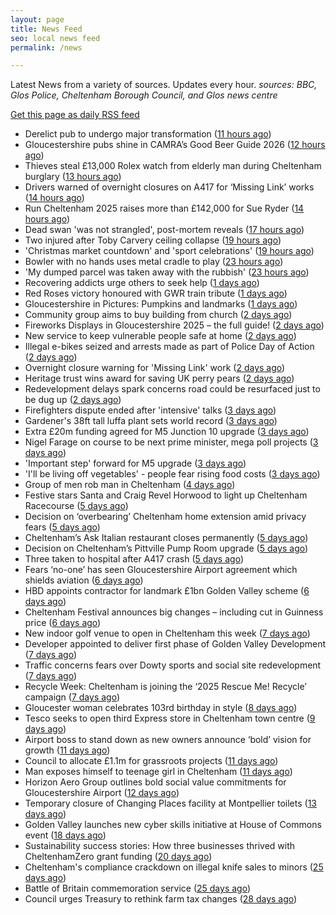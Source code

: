 ```yaml
---
layout: page
title: News Feed
seo: local news feed
permalink: /news

---
```


Latest News from a variety of sources. Updates every hour.
_sources: BBC, Glos Police, Cheltenham Borough Council, and Glos news centre_

[Get this page as daily RSS feed](/daily.rss)

<!-- news_marker starts -->
- Derelict pub to undergo major transformation ([11 hours ago](https://www.bbc.com/news/articles/cwywdn3wxxwo?at_medium=RSS&at_campaign=rss))
- Gloucestershire pubs shine in CAMRA’s Good Beer Guide 2026 ([12 hours ago](https://gloucesternewscentre.co.uk/gloucestershire-pubs-shine-in-camras-good-beer-guide-2026/))
- Thieves steal £13,000 Rolex watch from elderly man during Cheltenham burglary ([13 hours ago](https://gloucesternewscentre.co.uk/thieves-steal-13000-rolex-watch-from-elderly-man-during-cheltenham-burglary/))
- Drivers warned of overnight closures on A417 for ‘Missing Link’ works ([14 hours ago](https://gloucesternewscentre.co.uk/drivers-warned-of-overnight-closures-on-a417-for-missing-link-works/))
- Run Cheltenham 2025 raises more than £142,000 for Sue Ryder ([14 hours ago](https://gloucesternewscentre.co.uk/run-cheltenham-2025-raises-more-than-142000-for-sue-ryder/))
- Dead swan 'was not strangled', post-mortem reveals ([17 hours ago](https://www.bbc.com/news/articles/c1jz7gyjpyro?at_medium=RSS&at_campaign=rss))
- Two injured after Toby Carvery ceiling collapse ([19 hours ago](https://www.bbc.com/news/articles/cp98vz9zd0lo?at_medium=RSS&at_campaign=rss))
- 'Christmas market countdown' and 'sport celebrations' ([19 hours ago](https://www.bbc.com/news/articles/ce84jngnr6do?at_medium=RSS&at_campaign=rss))
- Bowler with no hands uses metal cradle to play ([23 hours ago](https://www.bbc.com/news/articles/cvgn5v5zy5eo?at_medium=RSS&at_campaign=rss))
- 'My dumped parcel was taken away with the rubbish' ([23 hours ago](https://www.bbc.com/news/articles/c15kng089n2o?at_medium=RSS&at_campaign=rss))
- Recovering addicts urge others to seek help ([1 days ago](https://www.bbc.com/news/articles/c9qnpxynxzxo?at_medium=RSS&at_campaign=rss))
- Red Roses victory honoured with GWR train tribute ([1 days ago](https://www.bbc.com/news/articles/cy4jwqvzppdo?at_medium=RSS&at_campaign=rss))
- Gloucestershire in Pictures: Pumpkins and landmarks ([1 days ago](https://www.bbc.com/news/articles/c2ejm0zzy9ko?at_medium=RSS&at_campaign=rss))
- Community group aims to buy building from church ([2 days ago](https://www.bbc.com/news/articles/cly0z2kpwxro?at_medium=RSS&at_campaign=rss))
- Fireworks Displays in Gloucestershire 2025 – the full guide! ([2 days ago](https://gloucesternewscentre.co.uk/fireworks-displays-in-gloucestershire-2025-the-full-guide/))
- New service to keep vulnerable people safe at home ([2 days ago](https://www.bbc.com/news/articles/cqxzyxxewjqo?at_medium=RSS&at_campaign=rss))
- Illegal e-bikes seized and arrests made as part of Police Day of Action ([2 days ago](https://gloucesternewscentre.co.uk/illegal-e-bikes-seized-and-arrests-made-as-part-of-police-day-of-action/))
- Overnight closure warning for 'Missing Link' work ([2 days ago](https://www.bbc.com/news/articles/c04q1r44pxvo?at_medium=RSS&at_campaign=rss))
- Heritage trust wins award for saving UK perry pears ([2 days ago](https://www.bbc.com/news/articles/c2lxv7wv2kwo?at_medium=RSS&at_campaign=rss))
- Redevelopment delays spark concerns road could be resurfaced just to be dug up ([2 days ago](https://gloucesternewscentre.co.uk/redevelopment-delays-spark-concerns-road-could-be-resurfaced-just-to-be-dug-up/))
- Firefighters dispute ended after 'intensive' talks ([3 days ago](https://www.bbc.com/news/articles/c99gkg3dkeyo?at_medium=RSS&at_campaign=rss))
- Gardener's 38ft tall luffa plant sets world record ([3 days ago](https://www.bbc.com/news/articles/cn0xyxdkrpro?at_medium=RSS&at_campaign=rss))
- Extra £20m funding agreed for M5 Junction 10 upgrade ([3 days ago](https://gloucesternewscentre.co.uk/extra-20m-funding-agreed-for-m5-junction-10-upgrade/))
- Nigel Farage on course to be next prime minister, mega poll projects ([3 days ago](https://gloucesternewscentre.co.uk/nigel-farage-on-course-to-be-next-prime-minister-mega-poll-projects/))
- 'Important step' forward for M5 upgrade ([3 days ago](https://www.bbc.com/news/articles/c7081j777e0o?at_medium=RSS&at_campaign=rss))
- 'I'll be living off vegetables' - people fear rising food costs ([3 days ago](https://www.bbc.com/news/articles/c77dzm681ygo?at_medium=RSS&at_campaign=rss))
- Group of men rob man in Cheltenham ([4 days ago](https://gloucesternewscentre.co.uk/group-of-men-rob-man-in-cheltenham/))
- Festive stars Santa and Craig Revel Horwood to light up Cheltenham Racecourse ([5 days ago](https://gloucesternewscentre.co.uk/festive-stars-santa-and-craig-revel-horwood-to-light-up-cheltenham-racecourse/))
- Decision on ‘overbearing’ Cheltenham home extension amid privacy fears ([5 days ago](https://gloucesternewscentre.co.uk/decision-on-overbearing-cheltenham-home-extension-amid-privacy-fears/))
- Cheltenham’s Ask Italian restaurant closes permanently ([5 days ago](https://gloucesternewscentre.co.uk/cheltenhams-ask-italian-restaurant-closes-permanently/))
- Decision on Cheltenham’s Pittville Pump Room upgrade ([5 days ago](https://gloucesternewscentre.co.uk/decision-on-cheltenhams-pittville-pump-room-upgrade/))
- Three taken to hospital after A417 crash ([5 days ago](https://gloucesternewscentre.co.uk/three-taken-to-hospital-after-a417-crash/))
- Fears ‘no-one’ has seen Gloucestershire Airport agreement which shields aviation ([6 days ago](https://gloucesternewscentre.co.uk/fears-no-one-has-seen-gloucestershire-airport-agreement-which-shields-aviation/))
- HBD appoints contractor for landmark £1bn Golden Valley scheme ([6 days ago](https://www.cheltenham.gov.uk/news/article/3052/hbd_appoints_contractor_for_landmark_1bn_golden_valley_scheme))
- Cheltenham Festival announces big changes – including cut in Guinness price ([6 days ago](https://gloucesternewscentre.co.uk/cheltenham-festival-announces-big-changes-including-cut-in-guinness-price/))
- New indoor golf venue to open in Cheltenham this week ([7 days ago](https://gloucesternewscentre.co.uk/new-indoor-golf-venue-to-open-in-cheltenham-this-week/))
- Developer appointed to deliver first phase of Golden Valley Development ([7 days ago](https://gloucesternewscentre.co.uk/developer-appointed-to-deliver-first-phase-of-golden-valley-development/))
- Traffic concerns fears over Dowty sports and social site redevelopment ([7 days ago](https://gloucesternewscentre.co.uk/traffic-concerns-fears-over-dowty-sports-and-social-site-redevelopment/))
- Recycle Week: Cheltenham is joining the ‘2025 Rescue Me! Recycle’ campaign ([7 days ago](https://www.cheltenham.gov.uk/news/article/3051/recycle_week_cheltenham_is_joining_the_2025_rescue_me_recycle_campaign))
- Gloucester woman celebrates 103rd birthday in style ([8 days ago](https://gloucesternewscentre.co.uk/gloucester-woman-celebrates-103rd-birthday-in-style/))
- Tesco seeks to open third Express store in Cheltenham town centre ([9 days ago](https://gloucesternewscentre.co.uk/tesco-seeks-to-open-third-express-store-in-cheltenham-town-centre/))
- Airport boss to stand down as new owners announce ‘bold’ vision for growth ([11 days ago](https://gloucesternewscentre.co.uk/airport-boss-to-stand-down-as-new-owners-announce-bold-vision-for-growth/))
- Council to allocate £1.1m for grassroots projects ([11 days ago](https://gloucesternewscentre.co.uk/council-to-allocate-1-1m-for-grassroots-projects/))
- Man exposes himself to teenage girl in Cheltenham ([11 days ago](https://gloucesternewscentre.co.uk/man-exposes-himself-to-teenage-girl-in-cheltenham/))
- Horizon Aero Group outlines bold social value commitments for Gloucestershire Airport ([12 days ago](https://www.cheltenham.gov.uk/news/article/3050/horizon_aero_group_outlines_bold_social_value_commitments_for_gloucestershire_airport))
- Temporary closure of Changing Places facility at Montpellier toilets ([13 days ago](https://www.cheltenham.gov.uk/news/article/3048/temporary_closure_of_changing_places_facility_at_montpellier_toilets))
- Golden Valley launches new cyber skills initiative at  House of Commons event ([18 days ago](https://www.cheltenham.gov.uk/news/article/3047/golden_valley_launches_new_cyber_skills_initiative_at_house_of_commons_event))
- Sustainability success stories: How three businesses thrived with CheltenhamZero grant funding ([20 days ago](https://www.cheltenham.gov.uk/news/article/3046/sustainability_success_stories_how_three_businesses_thrived_with_cheltenhamzero_grant_funding))
- Cheltenham's compliance crackdown on illegal knife sales to minors ([25 days ago](https://www.cheltenham.gov.uk/news/article/3045/cheltenhams_compliance_crackdown_on_illegal_knife_sales_to_minors))
- Battle of Britain commemoration service ([25 days ago](https://www.cheltenham.gov.uk/news/article/3044/battle_of_britain_commemoration_service))
- Council urges Treasury to rethink farm tax changes ([28 days ago](https://www.bbc.co.uk/sounds/play/p0m063k7?at_medium=RSS&at_campaign=rss))

<!-- news_marker ends -->
